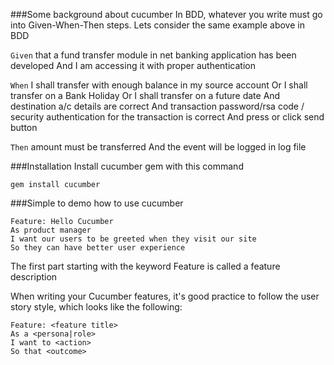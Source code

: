###Some background about cucumber 
In BDD, whatever you write must go into Given-When-Then steps. Lets consider the same example above in BDD

`Given` that a fund transfer module in net banking application has been developed 
And I am accessing it with proper authentication

`When` I shall transfer with enough balance in my source account
Or I shall transfer on a Bank Holiday
Or I shall transfer on a future date
And destination a/c details are correct
And transaction password/rsa code / security authentication for the transaction is correct
And press or click send button

`Then` amount must be transferred
And the event will be logged in log file

###Installation
Install cucumber gem with this command

```
gem install cucumber
```

###Simple to demo how to use cucumber 

```
Feature: Hello Cucumber
As product manager
I want our users to be greeted when they visit our site
So they can have better user experience
```

The first part starting with the keyword Feature is called a feature description

When writing your Cucumber features, it's good practice to follow the user story style, which looks like the following:

```
Feature: <feature title>
As a <persona|role>
I want to <action>
So that <outcome>
```


